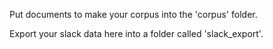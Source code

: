 Put documents to make your corpus into the 'corpus' folder.

Export your slack data here into a folder called 'slack_export'.
